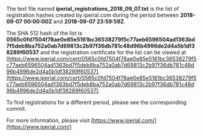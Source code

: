 The text file named **iperial_registrations_2018_09_07.txt** is the list of registration hashes created by iperial.com during the period between **2018-09-07 00:00:00Z** and **2018-09-07 23:59:59Z**.

The SHA 512 hash of the list is **0565c0fd7504f78ae0e85e5161bc36538279f5c77aeb6596504ad1363bd7f5deb8ba752a0ab7d69813c2b97f36db781c48d96b4996de2d4a5b1df38289f60537** and the registration certificate for the list can be viewed at [https://www.iperial.com/cert/0565c0fd7504f78ae0e85e5161bc36538279f5c77aeb6596504ad1363bd7f5deb8ba752a0ab7d69813c2b97f36db781c48d96b4996de2d4a5b1df38289f60537](https://www.iperial.com/cert/0565c0fd7504f78ae0e85e5161bc36538279f5c77aeb6596504ad1363bd7f5deb8ba752a0ab7d69813c2b97f36db781c48d96b4996de2d4a5b1df38289f60537).

To find registrations for a different period, please see the corresponding commit.

For more information, please visit [https://www.iperial.com/](https://www.iperial.com/)
